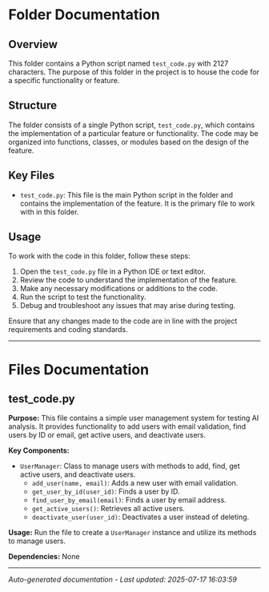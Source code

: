 # Folder Documentation

## Overview
This folder contains a Python script named `test_code.py` with 2127 characters. The purpose of this folder in the project is to house the code for a specific functionality or feature.

## Structure
The folder consists of a single Python script, `test_code.py`, which contains the implementation of a particular feature or functionality. The code may be organized into functions, classes, or modules based on the design of the feature.

## Key Files
- `test_code.py`: This file is the main Python script in the folder and contains the implementation of the feature. It is the primary file to work with in this folder.

## Usage
To work with the code in this folder, follow these steps:
1. Open the `test_code.py` file in a Python IDE or text editor.
2. Review the code to understand the implementation of the feature.
3. Make any necessary modifications or additions to the code.
4. Run the script to test the functionality.
5. Debug and troubleshoot any issues that may arise during testing.

Ensure that any changes made to the code are in line with the project requirements and coding standards.

---

# Files Documentation

## test_code.py

**Purpose:** This file contains a simple user management system for testing AI analysis. It provides functionality to add users with email validation, find users by ID or email, get active users, and deactivate users.

**Key Components:**
- `UserManager`: Class to manage users with methods to add, find, get active users, and deactivate users.
  - `add_user(name, email)`: Adds a new user with email validation.
  - `get_user_by_id(user_id)`: Finds a user by ID.
  - `find_user_by_email(email)`: Finds a user by email address.
  - `get_active_users()`: Retrieves all active users.
  - `deactivate_user(user_id)`: Deactivates a user instead of deleting.

**Usage:** Run the file to create a `UserManager` instance and utilize its methods to manage users.

**Dependencies:** None

---
*Auto-generated documentation - Last updated: 2025-07-17 16:03:59*
